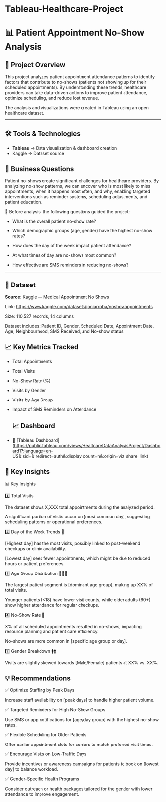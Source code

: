 # Tableau-Healthcare-Project

# 📊 Patient Appointment No-Show Analysis

## 📘 Project Overview
This project analyzes patient appointment attendance patterns to identify factors that contribute to no-shows (patients not showing up for their scheduled appointments).
By understanding these trends, healthcare providers can take data-driven actions to improve patient attendance, optimize scheduling, and reduce lost revenue.

The analysis and visualizations were created in Tableau using an open healthcare dataset.

---
## 🛠️ Tools & Technologies

- **Tableau** → Data visualization & dashboard creation
-  Kaggle → Dataset source


## 🎯 Business Questions
Patient no-shows create significant challenges for healthcare providers. By analyzing no-show patterns, we can uncover who is most likely to miss appointments, when it happens most often, and why, enabling targeted interventions such as reminder systems, scheduling adjustments, and patient education.

🔎 Before analysis, the following questions guided the project:

- What is the overall patient no-show rate?

- Which demographic groups (age, gender) have the highest no-show rates?

- How does the day of the week impact patient attendance?

- At what times of day are no-shows most common?

- How effective are SMS reminders in reducing no-shows?


---

## 📁 Dataset

 **Source**:  Kaggle — Medical Appointment No Shows

Link: https://www.kaggle.com/datasets/joniarroba/noshowappointments

Size: 110,527 records, 14 columns

Dataset includes: Patient ID, Gender, Scheduled Date, Appointment Date, Age, Neighbourhood, SMS Received, and No-show status.


## 📈 Key Metrics Tracked

- Total Appointments

- Total Visits

- No-Show Rate (%)

- Visits by Gender

- Visits by Age Group

- Impact of SMS Reminders on Attendance

  ## 📈 Dashboard

- 🔗 [Tableau Dashboard] (https://public.tableau.com/views/HealtcareDataAnalysisProject/Dashboard1?:language=en-US&:sid=&:redirect=auth&:display_count=n&:origin=viz_share_link)

## 📌 Key Insights

📊 Key Insights

1️⃣ Total Visits 

The dataset shows X,XXX total appointments during the analyzed period.

A significant portion of visits occur on [most common day], suggesting scheduling patterns or operational preferences.

2️⃣ Day of the Week Trends 📅

[Highest day] has the most visits, possibly linked to post-weekend checkups or clinic availability.

[Lowest day] sees fewer appointments, which might be due to reduced hours or patient preferences.

3️⃣ Age Group Distribution 👶🧑‍🦳

The largest patient segment is [dominant age group], making up XX% of total visits.

Younger patients (<18) have lower visit counts, while older adults (60+) show higher attendance for regular checkups.

4️⃣ No-Show Rate 🚫

X% of all scheduled appointments resulted in no-shows, impacting resource planning and patient care efficiency.

No-shows are more common in [specific age group or day].

5️⃣ Gender Breakdown 🚹🚺

Visits are slightly skewed towards [Male/Female] patients at XX% vs. XX%.


## 💡 Recommendations
✅ Optimize Staffing by Peak Days

Increase staff availability on [peak days] to handle higher patient volume.

✅ Targeted Reminders for High No-Show Groups

Use SMS or app notifications for [age/day group] with the highest no-show rates.

✅ Flexible Scheduling for Older Patients

Offer earlier appointment slots for seniors to match preferred visit times.

✅ Encourage Visits on Low-Traffic Days

Provide incentives or awareness campaigns for patients to book on [lowest day] to balance workload.

✅ Gender-Specific Health Programs

Consider outreach or health packages tailored for the gender with lower attendance to improve engagement.

